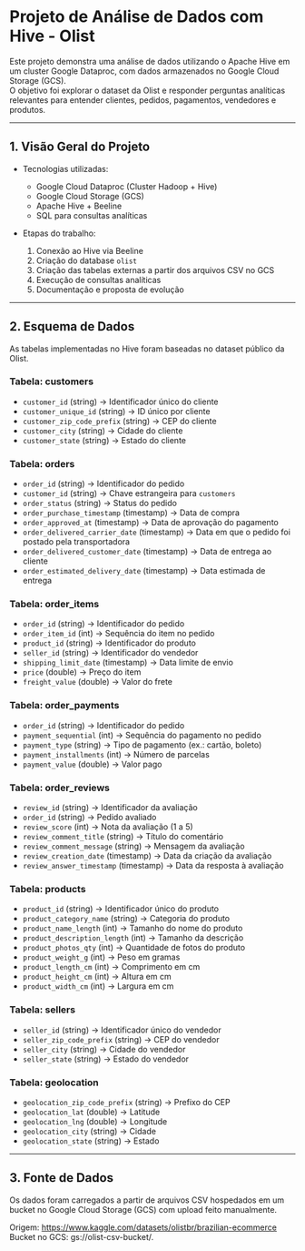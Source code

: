 # Projeto de Análise de Dados com Hive - Olist

Este projeto demonstra uma análise de dados utilizando o Apache Hive em um cluster Google Dataproc, com dados armazenados no Google Cloud Storage (GCS).  
O objetivo foi explorar o dataset da Olist e responder perguntas analíticas relevantes para entender clientes, pedidos, pagamentos, vendedores e produtos.

---

## 1. Visão Geral do Projeto

- Tecnologias utilizadas:  
  - Google Cloud Dataproc (Cluster Hadoop + Hive)  
  - Google Cloud Storage (GCS)  
  - Apache Hive + Beeline  
  - SQL para consultas analíticas  

- Etapas do trabalho:  
  1. Conexão ao Hive via Beeline  
  2. Criação do database `olist`  
  3. Criação das tabelas externas a partir dos arquivos CSV no GCS  
  4. Execução de consultas analíticas  
  5. Documentação e proposta de evolução  

---

## 2. Esquema de Dados

As tabelas implementadas no Hive foram baseadas no dataset público da Olist.  

### **Tabela: customers**
- `customer_id` (string) → Identificador único do cliente  
- `customer_unique_id` (string) → ID único por cliente  
- `customer_zip_code_prefix` (string) → CEP do cliente  
- `customer_city` (string) → Cidade do cliente  
- `customer_state` (string) → Estado do cliente  

### **Tabela: orders**
- `order_id` (string) → Identificador do pedido  
- `customer_id` (string) → Chave estrangeira para `customers`  
- `order_status` (string) → Status do pedido  
- `order_purchase_timestamp` (timestamp) → Data de compra  
- `order_approved_at` (timestamp) → Data de aprovação do pagamento  
- `order_delivered_carrier_date` (timestamp) → Data em que o pedido foi postado pela transportadora  
- `order_delivered_customer_date` (timestamp) → Data de entrega ao cliente  
- `order_estimated_delivery_date` (timestamp) → Data estimada de entrega  

### **Tabela: order_items**
- `order_id` (string) → Identificador do pedido  
- `order_item_id` (int) → Sequência do item no pedido  
- `product_id` (string) → Identificador do produto  
- `seller_id` (string) → Identificador do vendedor  
- `shipping_limit_date` (timestamp) → Data limite de envio  
- `price` (double) → Preço do item  
- `freight_value` (double) → Valor do frete  

### **Tabela: order_payments**
- `order_id` (string) → Identificador do pedido  
- `payment_sequential` (int) → Sequência do pagamento no pedido  
- `payment_type` (string) → Tipo de pagamento (ex.: cartão, boleto)  
- `payment_installments` (int) → Número de parcelas  
- `payment_value` (double) → Valor pago  

### **Tabela: order_reviews**
- `review_id` (string) → Identificador da avaliação  
- `order_id` (string) → Pedido avaliado  
- `review_score` (int) → Nota da avaliação (1 a 5)  
- `review_comment_title` (string) → Título do comentário  
- `review_comment_message` (string) → Mensagem da avaliação  
- `review_creation_date` (timestamp) → Data da criação da avaliação  
- `review_answer_timestamp` (timestamp) → Data da resposta à avaliação  

### **Tabela: products**
- `product_id` (string) → Identificador único do produto  
- `product_category_name` (string) → Categoria do produto  
- `product_name_length` (int) → Tamanho do nome do produto  
- `product_description_length` (int) → Tamanho da descrição  
- `product_photos_qty` (int) → Quantidade de fotos do produto  
- `product_weight_g` (int) → Peso em gramas  
- `product_length_cm` (int) → Comprimento em cm  
- `product_height_cm` (int) → Altura em cm  
- `product_width_cm` (int) → Largura em cm  

### **Tabela: sellers**
- `seller_id` (string) → Identificador único do vendedor  
- `seller_zip_code_prefix` (string) → CEP do vendedor  
- `seller_city` (string) → Cidade do vendedor  
- `seller_state` (string) → Estado do vendedor  

### **Tabela: geolocation**
- `geolocation_zip_code_prefix` (string) → Prefixo do CEP  
- `geolocation_lat` (double) → Latitude  
- `geolocation_lng` (double) → Longitude  
- `geolocation_city` (string) → Cidade  
- `geolocation_state` (string) → Estado  

---

## 3. Fonte de Dados

Os dados foram carregados a partir de arquivos CSV hospedados em um bucket no Google Cloud Storage (GCS) com upload feito manualmente.

Origem: https://www.kaggle.com/datasets/olistbr/brazilian-ecommerce
Bucket no GCS: gs://olist-csv-bucket/.
